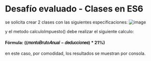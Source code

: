 # Desafío evaluado - Clases en ES6
se solicita crear 2 clases con las siguientes especificaciones:
![image](https://github.com/user-attachments/assets/ff0ff2bc-8e7a-41c9-8b70-7fc2f791baeb)

y el metodo calculoImpuesto() debe realizar el siguiente calculo:
#### Fórmula: ((𝑚𝑜𝑛𝑡𝑜𝐵𝑟𝑢𝑡𝑜𝐴𝑛𝑢𝑎𝑙 − 𝑑𝑒𝑑𝑢𝑐𝑐𝑖𝑜𝑛𝑒𝑠) * 21%)

en este caso, por comodidad, los resultados se muestran por consola.
